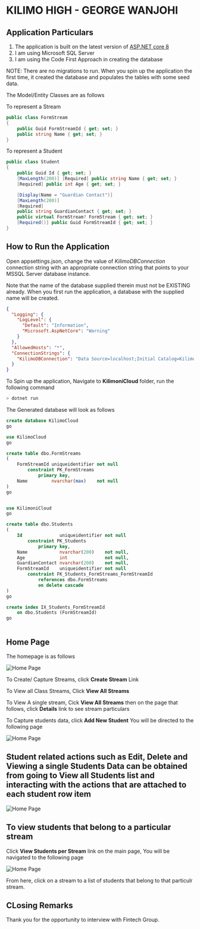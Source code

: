 # KILIMO HIGH - GEORGE WANJOHI


## Application Particulars

1. The application is built on the latest version of [ASP.NET core 8](https://dotnet.microsoft.com/en-us/download/dotnet/8.0)
2. I am using Microsoft SQL Server
3. I am using the Code First Approach in creating the database

NOTE: There are no migrations to run. When you spin up the application the first time, it created the database and populates the tables with some seed data.

The Model/Entity Classes are as follows

To represent a Stream
```c#
public class FormStream
{
    public Guid FormStreamId { get; set; }
    public string Name { get; set; }
}
```


To represent a Student
```c#
public class Student
{
    public Guid Id { get; set; }
    [MaxLength(200)] [Required] public string Name { get; set; }
    [Required] public int Age { get; set; }

    [Display(Name = "Guardian Contact")]
    [MaxLength(200)]
    [Required]
    public string GuardianContact { get; set; }
    public virtual FormStream? FormStream { get; set; }
    [Required()] public Guid FormStreamId { get; set; }
}
```





## How to Run the Application

Open appsettings.json, change the value of _KilimoDBConnection_ connection string with an appropriate connection string that points to your MSSQL Server database instance.

Note that the name of the database supplied therein must not be EXISTING already. When you first run the application, a database  with the supplied name will be created.


```json
{
  "Logging": {
    "LogLevel": {
      "Default": "Information",
      "Microsoft.AspNetCore": "Warning"
    }
  },
  "AllowedHosts": "*",
  "ConnectionStrings": {
    "KilimoDBConnection": "Data Source=localhost;Initial Catalog=KilimoniCloud4;Persist Security Info=True;User ID=sa;Password=303mP$203;MultipleActiveResultSets=True;TrustServerCertificate=True"
  }
}

```

To Spin up the application, Navigate to **KilimoniCloud** folder, run the following command

```bash
> dotnet run
```



The Generated database will look as follows


```sql
create database KilimoCloud
go

use KilimoCloud
go

create table dbo.FormStreams
(
    FormStreamId uniqueidentifier not null
        constraint PK_FormStreams
            primary key,
    Name         nvarchar(max)    not null
)
go


use KilimoniCloud
go

create table dbo.Students
(
    Id              uniqueidentifier not null
        constraint PK_Students
            primary key,
    Name            nvarchar(200)    not null,
    Age             int              not null,
    GuardianContact nvarchar(200)    not null,
    FormStreamId    uniqueidentifier not null
        constraint FK_Students_FormStreams_FormStreamId
            references dbo.FormStreams
            on delete cascade
)
go

create index IX_Students_FormStreamId
    on dbo.Students (FormStreamId)
go



```

## Home Page

The homepage is as follows

![Home Page](site-pics/home.png)

To Create/ Capture Streams, click **Create Stream** Link

To View all Class Streams, Click **View All Streams**

To View A single stream, Cick **View All Streams** then on the page that follows, click **Details** link to see stream particulars

To Capture students data, click **Add New Student** You will be directed to the following page



![Home Page](site-pics/addNewStudent.png)




## Student related actions such as Edit, Delete and Viewing a single Students Data can be obtained from going to **View all Students** list and interacting with the actions that are attached to each student row item 


![Home Page](site-pics/ViewAllStudents.png)


## To view students that belong to a particular stream

Click **View Students per Stream** link on the main page, You will be navigated to the following page

![Home Page](site-pics/viewStudentsInStream.png)

From here, click on a stream to a list of students that belong to that particulr stream.



## CLosing Remarks


Thank you for the opportunity to interview with Fintech Group.  